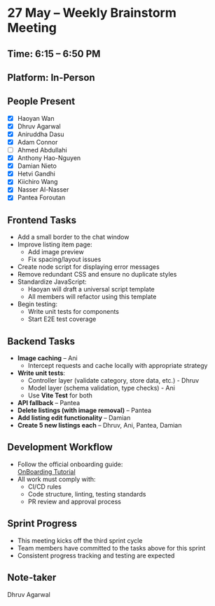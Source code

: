 # 27 May – Weekly Brainstorm Meeting

## Time: 6:15 – 6:50 PM  
## Platform: In-Person  

## People Present
- [x] Haoyan Wan  
- [x] Dhruv Agarwal  
- [x] Aniruddha Dasu  
- [x] Adam Connor  
- [ ] Ahmed Abdullahi  
- [x] Anthony Hao-Nguyen  
- [x] Damian Nieto  
- [x] Hetvi Gandhi  
- [x] Kiichiro Wang  
- [x] Nasser Al-Nasser  
- [x] Pantea Foroutan  

## Frontend Tasks

- Add a small border to the chat window  
- Improve listing item page:
  - Add image preview
  - Fix spacing/layout issues  
- Create node script for displaying error messages  
- Remove redundant CSS and ensure no duplicate styles  
- Standardize JavaScript:
  - Haoyan will draft a universal script template
  - All members will refactor using this template  
- Begin testing:
  - Write unit tests for components
  - Start E2E test coverage  


## Backend Tasks

- **Image caching** – Ani  
  - Intercept requests and cache locally with appropriate strategy  
- **Write unit tests**:
  - Controller layer (validate category, store data, etc.)  - Dhruv
  - Model layer (schema validation, type checks)  - Ani
  - Use **Vite Test** for both  
- **API fallback** – Pantea  
- **Delete listings (with image removal)** – Pantea  
- **Add listing edit functionality** – Damian  
- **Create 5 new listings each** – Dhruv, Ani, Pantea, Damian  



## Development Workflow

- Follow the official onboarding guide:  
  [OnBoarding Tutorial](https://cse110-sp25-group15.github.io/cse110-sp25-group15/tutorial-OnBoarding.html)  
- All work must comply with:
  - CI/CD rules  
  - Code structure, linting, testing standards  
  - PR review and approval process  

## Sprint Progress

- This meeting kicks off the third sprint cycle  
- Team members have committed to the tasks above for this sprint  
- Consistent progress tracking and testing are expected

## Note-taker 
Dhruv Agarwal